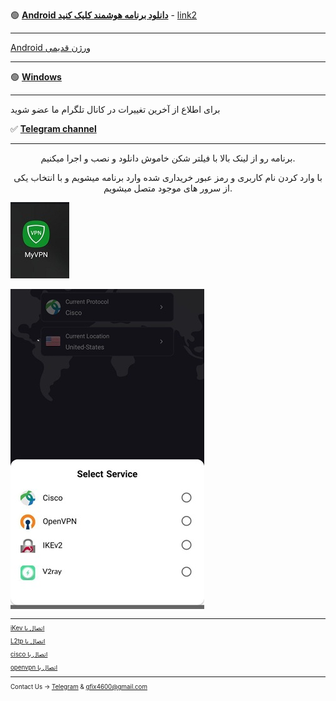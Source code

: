 

🟢 [**Android دانلود برنامه هوشمند کلیک کنید**](https://my.uupload.ir/dl/BvmraYQp) - [link2](https://www.mediafire.com/file/1xengglmo53tf4d/io.github.segas.myvpn-v2.67-51-release.apk/file)

---

 [Android  ورژن قدیمی](https://drive.google.com/uc?export=download&id=1Gj96dzEhWtm8P4fFnEli-F8deimAxTQS) 
 
---

🟢 [**Windows**](http://uplnk.com/f/f99ba404/my_vpn.windows.zip)

_____________________________________________________


برای اطلاع از آخرین تغییرات در کانال تلگرام ما عضو شوید

✅ [**Telegram channel**](https://t.me/+TOnGIN-7yqE8tPxm)

---

<center> 
        <p>
 برنامه رو از لینک بالا با فیلتر شکن خاموش دانلود و نصب و اجرا میکنیم.

با وارد کردن نام کاربری و رمز عبور خریداری شده وارد برنامه میشویم و با انتخاب یکی از سرور های موجود متصل میشویم.
        </p>
</center>


![alt text](myvpn/my1.jpg "Title")<small>

![alt text](myvpn/my4.jpg "Title")<small>

---
[iKev اتصال با](ikev.md)

[L2tp اتصال با](L2tp.md)

[cisco اتصال با ](openconnect.md) 

[openvpn اتصال با ](openvpn.md) 







________________________________________

Contact Us → [Telegram](http://t.me/fastfixgsm) & [gfix4600@gmail.com](mailto:gfix4600@gmail.com)   
